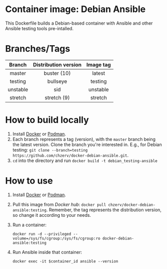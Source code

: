 # Container image: Debian Ansible

This Dockerfile builds a Debian-based container with Ansible and other Ansible testing tools pre-intalled.

# Branches/Tags

|  Branch  | Distribution version | Image tag |
| :------: | :------------------: | :-------: |
|  master  |     buster (10)      |  latest   |
| testing  |       bullseye       |  testing  |
| unstable |         sid          | unstable  |
| stretch  |     stretch (9)      |  stretch  |

# How to build locally

1. Install [Docker](https://docs.docker.com/engine/install/) or [Podman](https://podman.io/getting-started/installation.html).
2. Each branch represents a tag (version), with the `master` branch being the latest version. Clone the branch you're interested in. E.g., for Debian testing: `git clone --branch=testing https://github.com/chzerv/docker-debian-ansible.git`.
3. `cd` into the directory and run `docker build -t debian_testing-ansible`

# How to use

1. Install [Docker](https://docs.docker.com/engine/install/) or [Podman](https://podman.io/getting-started/installation.html).
2. Pull this image from _Docker hub_: `docker pull chzerv/docker-debian-ansible:testing`. Remember, the tag represents the distribution version, so change it according to your needs.
3. Run a container:

   ```shell
   docker run -d --privileged --volume=/sys/fs/cgroup:/sys/fs/cgroup:ro docker-debian-ansible:testing
   ```

4. Run Ansible inside that container:

   ```shell
   docker exec -it $container_id ansible --version
   ```

